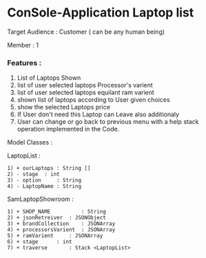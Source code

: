 # ConSole-Application Laptop list

Target Audience : Customer ( can be any human being)

Member : 1

### Features :
 1. List of Laptops Shown
 2. list of user selected laptops Processor's varient
 3. list of user selected laptops  equilant ram varient
 4. shown list of laptops according to User given choices 
 5. show the selected Laptops price
 6. If User don't need this Laptop can Leave also additionaly
 7. User can change or go back to previous menu with a help stack operation 
	    implemented in the Code.

Model Classes :
	
LaptopList :
		
	1) + ourLaptops : String [] 
	2) - stage	: int
	3) - option 	: String
	4) - LaptopName : String

SamLaptopShowroom :

	1) + SHOP_NAME	        : String
	2) + jsonRetreiver	: JSONObject
	3) + brandCollection	: JSONArray
	4) + processorsVarient  : JSONArray
	5) + ramVarient		: JSONArray
	6) + stage		: int
	7) + traverse		: Stack <LaptopList>
 
	
